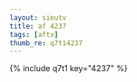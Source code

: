 ```yaml
--- 
layout: sieutv
title: af 4237
tags: [aftv]
thumb_re: q7t14237
---
```

{% include q7t1 key="4237" %} 
